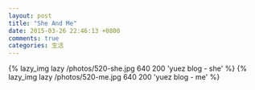 ```yaml
---
layout: post
title: "She And Me"
date: 2015-03-26 22:46:13 +0800
comments: true
categories: 生活
---
```

{% lazy_img lazy /photos/520-she.jpg 640 200 'yuez blog - she' %}
{% lazy_img lazy /photos/520-me.jpg  640 200 'yuez blog - me' %}
